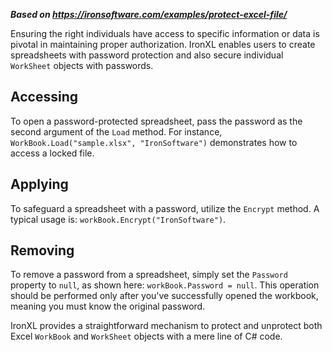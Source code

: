 ***Based on <https://ironsoftware.com/examples/protect-excel-file/>***

Ensuring the right individuals have access to specific information or data is pivotal in maintaining proper authorization. IronXL enables users to create spreadsheets with password protection and also secure individual `WorkSheet` objects with passwords.

## Accessing

To open a password-protected spreadsheet, pass the password as the second argument of the `Load` method. For instance, `WorkBook.Load("sample.xlsx", "IronSoftware")` demonstrates how to access a locked file.

## Applying

To safeguard a spreadsheet with a password, utilize the `Encrypt` method. A typical usage is: `workBook.Encrypt("IronSoftware")`.

## Removing

To remove a password from a spreadsheet, simply set the `Password` property to `null`, as shown here: `workBook.Password = null`. This operation should be performed only after you've successfully opened the workbook, meaning you must know the original password.

IronXL provides a straightforward mechanism to protect and unprotect both Excel `WorkBook` and `WorkSheet` objects with a mere line of C# code.